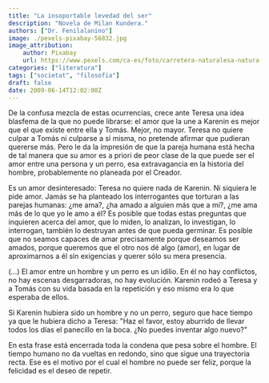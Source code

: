 ```yaml
---
title: "La insoportable levedad del ser"
description: "Novela de Milan Kundera."
authors: ["Dr. Fenilalanino"]
image: ./pexels-pixabay-56832.jpg
image_attribution:
    author: Pixabay
    url: https://www.pexels.com/ca-es/foto/carretera-naturalesa-natura-cel-56832/
categories: ["literatura"]
tags: ["societat", "filosofia"]
draft: false
date: 2009-06-14T12:02:00Z
---
```


De la confusa mezcla de estas ocurrencias, crece ante Teresa una idea blasfema de la que no puede librarse: el amor que la une a Karenin es mejor que el que existe entre ella y Tomás. Mejor, no mayor. Teresa no quiere culpar a Tomás ni culparse a sí misma, no pretende afirmar que pudieran quererse más. Pero le da la impresión de que la pareja humana está hecha de tal manera que su amor es a priori de peor clase de la que puede ser el amor entre una persona y un perro, esa extravagancia en la historia del hombre, probablemente no planeada por el Creador.

Es un amor desinteresado: Teresa no quiere nada de Karenin. Ni siquiera le pide amor. Jamás se ha planteado los interrogantes que torturan a las parejas humanas: ¿me ama?, ¿ha amado a alguien más que a mí?, ¿me ama más de lo que yo le amo a él? Es posible que todas estas preguntas que inquieren acerca del amor, que lo miden, lo analizan, lo investigan, lo interrogan, también lo destruyan antes de que pueda germinar. Es posible que no seamos capaces de amar precisamente porque deseamos ser amados, porque queremos que el otro nos dé algo (amor), en lugar de aproximarnos a él sin exigencias y querer sólo su mera presencia.

(...) El amor entre un hombre y un perro es un idilio. En él no hay conflictos, no hay escenas desgarradoras, no hay evolución. Karenin rodeó a Teresa y a Tomás con su vida basada en la repetición y eso mismo era lo que esperaba de ellos.

Si Karenin hubiera sido un hombre y no un perro, seguro que hace tiempo ya que le hubiera dicho a Teresa: "Haz el favor, estoy aburrido de llevar todos los días el panecillo en la boca. ¿No puedes inventar algo nuevo?"

En esta frase está encerrada toda la condena que pesa sobre el hombre. El tiempo humano no da vueltas en redondo, sino que sigue una trayectoria recta. Ese es el motivo por el cual el hombre no puede ser feliz, porque la felicidad es el deseo de repetir.

